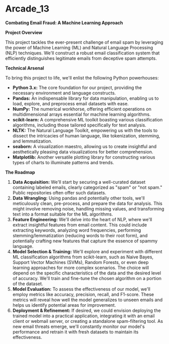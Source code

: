 # Arcade_13

**Combating Email Fraud: A Machine Learning Approach**

**Project Overview**

This project tackles the ever-present challenge of email spam by leveraging the power of Machine Learning (ML) and Natural Language Processing (NLP) techniques. We'll construct a robust email classification system that efficiently distinguishes legitimate emails from deceptive spam attempts.

**Technical Arsenal**

To bring this project to life, we'll enlist the following Python powerhouses:

- **Python 3.x:** The core foundation for our project, providing the necessary environment and language constructs.
- **Pandas:** An indispensable library for data manipulation, enabling us to load, explore, and preprocess email datasets with ease.
- **NumPy:** The numerical workhorse, offering efficient operations on multidimensional arrays essential for machine learning algorithms.
- **scikit-learn:** A comprehensive ML toolkit boasting various classification algorithms, including those tailored specifically for text analysis.
- **NLTK:** The Natural Language Toolkit, empowering us with the tools to dissect the intricacies of human language, like tokenization, stemming, and lemmatization.
- **seaborn:** A visualization maestro, allowing us to create insightful and aesthetically pleasing data visualizations for better comprehension.
- **Matplotlib:** Another versatile plotting library for constructing various types of charts to illuminate patterns and trends.

**The Roadmap**

1. **Data Acquisition:** We'll start by securing a well-curated dataset containing labeled emails, clearly categorized as "spam" or "not spam." Public repositories often offer such datasets.
2. **Data Wrangling:** Using pandas and potentially other tools, we'll meticulously clean, pre-process, and prepare the data for analysis. This might involve removing noise, handling missing values, and transforming text into a format suitable for the ML algorithms.
3. **Feature Engineering:** We'll delve into the heart of NLP, where we'll extract insightful features from email content. This could include extracting keywords, analyzing word frequencies, performing stemming/lemmatization (reducing words to their root form), and potentially crafting new features that capture the essence of spammy language.
4. **Model Selection & Training:** We'll explore and experiment with different ML classification algorithms from scikit-learn, such as Naive Bayes, Support Vector Machines (SVMs), Random Forests, or even deep learning approaches for more complex scenarios. The choice will depend on the specific characteristics of the data and the desired level of accuracy. We'll train and fine-tune the chosen algorithm on a portion of the dataset.
5. **Model Evaluation:** To assess the effectiveness of our model, we'll employ metrics like accuracy, precision, recall, and F1-score. These metrics will reveal how well the model generalizes to unseen emails and helps us identify potential areas for improvement.
6. **Deployment & Refinement:** If desired, we could envision deploying the trained model into a practical application, integrating it with an email client or webmail server, or creating a standalone spam-filtering tool. As new email threats emerge, we'll constantly monitor our model's performance and retrain it with fresh datasets to maintain its effectiveness.


